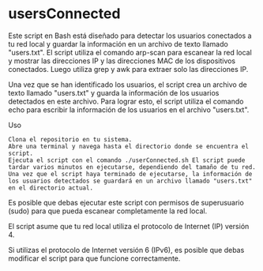 # usersConnected

Este script en Bash está diseñado para detectar los usuarios conectados a tu red local y guardar la información en un archivo de texto llamado "users.txt". El script utiliza el comando arp-scan para escanear la red local y mostrar las direcciones IP y las direcciones MAC de los dispositivos conectados. Luego utiliza grep y awk para extraer solo las direcciones IP.

Una vez que se han identificado los usuarios, el script crea un archivo de texto llamado "users.txt" y guarda la información de los usuarios detectados en este archivo. Para lograr esto, el script utiliza el comando echo para escribir la información de los usuarios en el archivo "users.txt".

Uso
    
    Clona el repositorio en tu sistema.
    Abre una terminal y navega hasta el directorio donde se encuentra el script.
    Ejecuta el script con el comando ./userConnected.sh El script puede tardar varios minutos en ejecutarse, dependiendo del tamaño de tu red.
    Una vez que el script haya terminado de ejecutarse, la información de los usuarios detectados se guardará en un archivo llamado "users.txt" en el directorio actual.


Es posible que debas ejecutar este script con permisos de superusuario (sudo) para que pueda escanear completamente la red local.

El script asume que tu red local utiliza el protocolo de Internet (IP) versión 4. 

Si utilizas el protocolo de Internet versión 6 (IPv6), es posible que debas modificar el script para que funcione correctamente.
